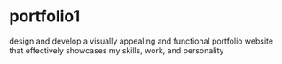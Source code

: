 # portfolio1
design and develop a visually appealing and functional portfolio website that effectively showcases my skills, work, and personality
